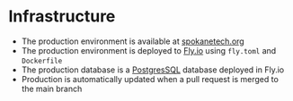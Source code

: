 # Infrastructure

- The production environment is available at [spokanetech.org](https://spokanetech.org)
- The production environment is deployed to [Fly.io](https://fly.io) using `fly.toml` and `Dockerfile`
- The production database is a [PostgresSQL](https://www.postgresql.org/) database deployed in Fly.io
- Production is automatically updated when a pull request is merged to the main branch
